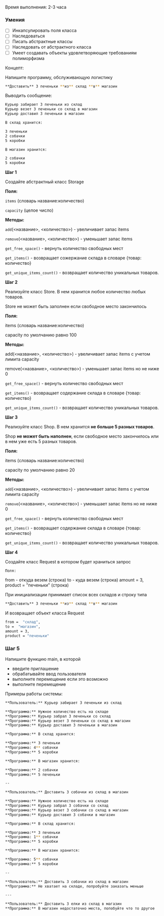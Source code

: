 Время выполнения: 2-3 часа

### Умения

- [ ]  Инкапсулировать поля класса
- [ ]  Наследоваться
- [ ]  Писать абстрактные классы
- [ ]  Наследовать от абстрактного класса
- [ ]  Умеет создавать объекты удовлетворяющие требованиям полиморфизма

Концепт:

Напишите программу, обслуживающую логистику

```bash
**Доставить** 3 печеньки **из** склад **в** магазин
```

Выводить сообщение:

```bash
Курьер забирает 3 печеньки из склад
Курьер везет 3 печеньки со склад в магазин
Курьер доставил 3 печеньки в магазин

В склад хранится:

3 печеньки
2 собачки
5 коробки

В магазин хранится:

2 собачки
5 коробки
```

**Шаг 1**

Создайте абстрактный класс Storage 

**Поля:**

`items` (словарь название:количество)

`capacity` (целое число)

**Методы:**

`add`(<название>, <количество>)  - увеличивает запас items

`remove`(<название>, <количество>) - уменьшает запас items

`get_free_space()` - вернуть количество свободных мест

`get_items()` - возвращает сожержание склада в словаре {товар: количество}

`get_unique_items_count()` - возвращает количество уникальных товаров.

**Шаг 2**

Реализуйте класс Store. В нем хранится любое количество любых товаров. 

Store не может быть заполнен если свободное место закончилось

**Поля:**

items (словарь название:количество)

capacity по умолчанию равно 100

**Методы:**

add(<название>, <количество>)  - увеличивает запас items с учетом лимита capacity

remove(<название>, <количество>) - уменьшает запас items но не ниже 0

`get_free_space()` - вернуть количество свободных мест

`get_items()` - возвращает содержание склада в словаре {товар: количество}

`get_unique_items_count()` - возвращает количество уникальных товаров.

**Шаг 3**

Реализуйте класс Shop. В нем хранится **не больше 5 разных товаров**.

Shop **не может быть наполнен**, если свободное место закончилось или в нем уже есть 5 разных товаров.

**Поля:**

items (словарь название:количество)

capacity по умолчанию равно 20

**Методы:**

`add`(<название>, <количество>)  - увеличивает запас items с учетом лимита capacity

`remove`(<название>, <количество>) - уменьшает запас items но не ниже 0

`get_free_space()` - вернуть количество свободных мест

`get_items()` - возвращает содержание склада в словаре {товар: количество}

`get_unique_items_count()` - возвращает количество уникальных товаров.

**Шаг 4**

Создайте класс Request в котором будет храниться запрос

`Поля:`

from - откуда везем (строка)
to - куда везем (строка)
amount = 3,
product = "печеньки" (строка)

При инициализации  принимает список всех складов и строку типа

```bash
**Доставить** 3 печеньки **из** склад **в** магазин
```

И возвращает объект класса Request

```bash
from =  "склад",
to =  "магазин",
amount = 3,
product = "печеньки"

```

### Шаг 5

Напишите функцию main, в которой

- введите приглашение
- обрабатывайте ввод пользователя
- выполните перемещение если это возможно
- выполните перемещение

Примеры работы системы:

```bash
**Пользователь:** Курьер забирает 3 печеньки из склад

**Программа:** Нужное количество есть на складе
**Программа:** Курьер забрал 3 печеньки со склад
**Программа:** Курьер везет 3 печеньки со склад в магазин
**Программа:** Курьер доставил 3 печеньки в магазин

**Программа:** В склад хранится:

**Программа:** 3 печеньки
**Программа: 4** собачки
**Программа:** 5 коробки

**Программа:** В магазин хранится:

**Программа:** 2 собачки
**Программа:** 5 печеньки

--

**Пользователь:** Доставить 3 собачки из склад в магазин

**Программа:** Нужное количество есть на складе
**Программа:** Курьер забрал 3 собачки со склад
**Программа:** Курьер везет 3 собачки со склад в магазин
**Программа:** Курьер доставил 3 собачки в магазин

**Программа:** В склад хранится:

**Программа:** 3 печеньки
**Программа: 1** собачки
**Программа:** 5 коробки

**Программа:** В магазин хранится:

**Программа: 5** собачки
**Программа:** 5 коробки

--

**Пользователь:** Доставить 3 собачки из склад в магазин
**Программа:** Не хватает на складе, попробуйте заказать меньше

---

**Пользователь:** Доставить 3 елки из склад в магазин
**Программа:** В магазин недостаточно места, попобуйте что то другое
```